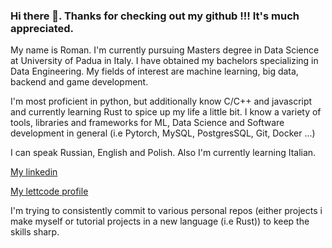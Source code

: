 ### Hi there 👋. Thanks for checking out my github !!! It's much appreciated.

My name is Roman. I'm currently pursuing Masters degree in Data Science at University of Padua in Italy. I have obtained my bachelors specializing in Data Engineering. My fields of interest are machine learning, big data, backend and game development. 

I'm most proficient in python, but additionally know C/C++ and javascript and currently learning Rust to spice up my life a little bit. I know a variety of tools, libraries and frameworks for ML, Data Science and Software development in general (i.e Pytorch, MySQL, PostgresSQL, Git, Docker ...)

I can speak Russian, English and Polish. Also I'm currently learning Italian.

[My linkedin](https://linkedin.com/in/romangellert/)

[My lettcode profile](https://leetcode.com/Rogel2022/)

I'm trying to consistently commit to various personal repos (either projects i make myself or tutorial projects in a new language (i.e Rust)) to keep the skills sharp. 

<!--
**RoGellert/RoGellert** is a ✨ _special_ ✨ repository because its `README.md` (this file) appears on your GitHub profile.

Here are some ideas to get you started:

- 🔭 I’m currently working on ...
- 🌱 I’m currently learning ...
- 👯 I’m looking to collaborate on ...
- 🤔 I’m looking for help with ...
- 💬 Ask me about ...
- 📫 How to reach me: ...
- 😄 Pronouns: ...
- ⚡ Fun fact: ...
-->
